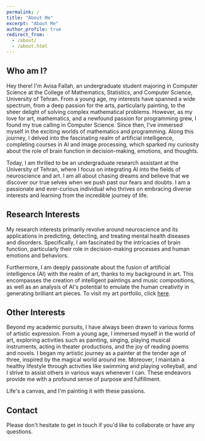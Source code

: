 ```yaml
---
permalink: /
title: "About Me"
excerpt: "About Me"
author_profile: true
redirect_from: 
  - /about/
  - /about.html
---
```



## Who am I?


Hey there! I'm Avisa Fallah, an undergraduate student majoring in Computer Science at the College of Mathematics, Statistics, and Computer Science, University of Tehran. From a young age, my interests have spanned a wide spectrum, from a deep passion for the arts, particularly painting, to the sheer delight of solving complex mathematical problems. However, as my love for art, mathematics, and a newfound passion for programming grew, I found my true calling in Computer Science. Since then, I've immersed myself in the exciting worlds of mathematics and programming. Along this journey, I delved into the fascinating realm of artificial intelligence, completing courses in AI and image processing, which sparked my curiosity about the role of brain function in decision-making, emotions, and thoughts.

Today, I am thrilled to be an undergraduate research assistant at the University of Tehran, where I focus on integrating AI into the fields of neuroscience and art. I am all about chasing dreams and believe that we discover our true selves when we push past our fears and doubts. I am a passionate and ever-curious individual who thrives on embracing diverse interests and learning from the incredible journey of life.


## Research Interests


My research interests primarily revolve around neuroscience and its applications in predicting, detecting, and treating mental health diseases and disorders. Specifically, I am fascinated by the intricacies of brain function, particularly their role in decision-making processes and human emotions and behaviors.

Furthermore, I am deeply passionate about the fusion of artificial intelligence (AI) with the realm of art, thanks to my background in art. This encompasses the creation of intelligent paintings and music compositions, as well as an analysis of AI's potential to emulate the human creativity in generating brilliant art pieces.
To visit my art portfolio, click [here](https://www.artstation.com/lenavi). 


## Other Interests


Beyond my academic pursuits, I have always been drawn to various forms of artistic expression. From a young age, I immersed myself in the world of art, exploring activities such as painting, singing, playing musical instruments, acting in theater productions, and the joy of reading poems and novels. I began my artistic journey as a painter at the tender age of three, inspired by the magical world around me. Moreover, I maintain a healthy lifestyle through activities like swimming and playing volleyball, and I strive to assist others in various ways whenever I can. These endeavors provide me with a profound sense of purpose and fulfillment.

Life's a canvas, and I'm painting it with these passions.


## Contact


Please don't hesitate to get in touch if you'd like to collaborate or have any questions.